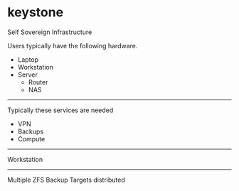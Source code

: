 # keystone
Self Sovereign Infrastructure 

Users typically have the following hardware.

- Laptop
- Workstation
- Server
  - Router
  - NAS

---

Typically these services are needed

- VPN
- Backups
- Compute

---

Workstation

---

Multiple ZFS Backup Targets distributed 
